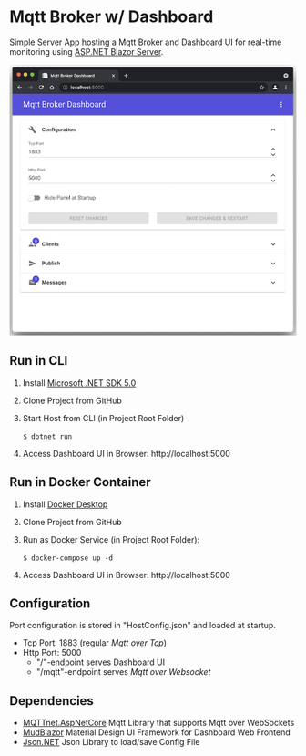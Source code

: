 # Mqtt Broker w/ Dashboard

Simple Server App hosting a Mqtt Broker and Dashboard UI for real-time monitoring using [ASP.NET Blazor Server](https://dotnet.microsoft.com/apps/aspnet/web-apps/blazor).

![MqttBrokerWithDashboard](MqttBrokerWithDashboard.png)

## Run in CLI

1. Install [Microsoft .NET SDK 5.0](https://dotnet.microsoft.com/download)

2. Clone Project from GitHub

3. Start Host from CLI (in Project Root Folder)

    `$ dotnet run`

4. Access Dashboard UI in Browser: http://localhost:5000

## Run in Docker Container

1. Install [Docker Desktop](https://docs.docker.com/desktop)

2. Clone Project from GitHub

3. Run as Docker Service (in Project Root Folder):

   `$ docker-compose up -d`

4. Access Dashboard UI in Browser: http://localhost:5000

## Configuration

Port configuration is stored in "HostConfig.json" and loaded at startup.

- Tcp Port: 1883 (regular _Mqtt over Tcp_)
- Http Port: 5000
   - "/"-endpoint serves Dashboard UI
   - "/mqtt"-endpoint serves _Mqtt over Websocket_

## Dependencies

- [MQTTnet.AspNetCore](https://github.com/chkr1011/MQTTnet) Mqtt Library that supports Mqtt over WebSockets
- [MudBlazor](https://mudblazor.com) Material Design UI Framework for Dashboard Web Frontend
- [Json.NET](https://www.newtonsoft.com/json) Json Library to load/save Config File
